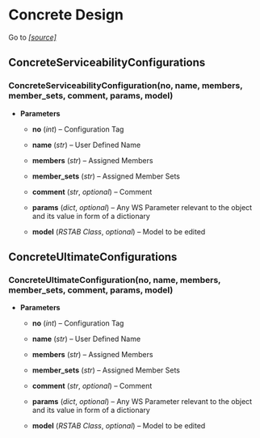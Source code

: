# Concrete Design

Go to *[[source]](https://github.com/Dlubal-Software/RSTAB_Python_Client/tree/main/RSTAB/ConcreteDesign)*

## ConcreteServiceabilityConfigurations


### ConcreteServiceabilityConfiguration(no, name, members, member_sets, comment, params, model)

* **Parameters**

    
    * **no** (*int*) – Configuration Tag


    * **name** (*str*) – User Defined Name


    * **members** (*str*) – Assigned Members


    * **member_sets** (*str*) – Assigned Member Sets


    * **comment** (*str*, *optional*) – Comment


    * **params** (*dict*, *optional*) – Any WS Parameter relevant to the object and its value in form of a dictionary


    * **model** (*RSTAB Class*, *optional*) – Model to be edited



## ConcreteUltimateConfigurations


### ConcreteUltimateConfiguration(no, name, members, member_sets, comment, params, model)

* **Parameters**

    
    * **no** (*int*) – Configuration Tag


    * **name** (*str*) – User Defined Name


    * **members** (*str*) – Assigned Members


    * **member_sets** (*str*) – Assigned Member Sets


    * **comment** (*str*, *optional*) – Comment


    * **params** (*dict*, *optional*) – Any WS Parameter relevant to the object and its value in form of a dictionary


    * **model** (*RSTAB Class*, *optional*) – Model to be edited


